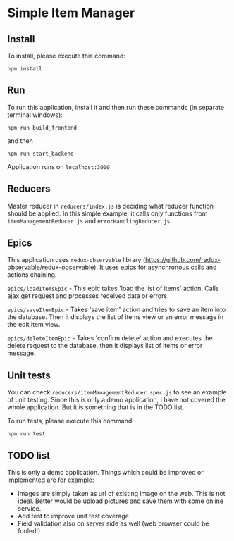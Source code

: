 # Simple Item Manager

## Install

To install, please execute this command:

`npm install`

## Run
To run this application, install it and then run these commands (in separate terminal windows):

`npm run build_frontend`

and then

`npm run start_backend`


Application runs on `localhost:3000`

## Reducers
Master reducer in `reducers/index.js` is deciding what reducer function should be applied. In this simple example, it calls only functions from `itemManagementReducer.js` and `errorHandlingReducer.js`

## Epics
This application uses `redux-observable` library (https://github.com/redux-observable/redux-observable). It uses epics for asynchronous calls and actions chaining.

`epics/loadItemsEpic` - This epic takes 'load the list of items' action. Calls ajax get request and processes received data or errors.

`epics/saveItemEpic` - Takes 'save item' action and tries to save an item into the database. Then it displays the list of items view or an error message in the edit item view.

`epics/deleteItemEpic` - Takes 'confirm delete' action and executes the delete request to the database, then it displays list of items or error message.
## Unit tests
You can check `reducers/itemManagementReducer.spec.js` to see an example of unit testing. Since this is only a demo application, I have not covered the whole application. But it is something that is in the TODO list.

To run tests, please execute this command:

`npm run test`

## TODO list
This is only a demo application. Things which could be improved or implemented are for example:
- Images are simply taken as url of existing image on the web. This is not ideal. Better would be upload pictures and save them with some online service.
- Add test to improve unit test coverage
- Field validation also on server side as well (web browser could be fooled!)